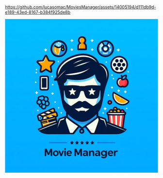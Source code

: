 https://github.com/lucasomac/MoviesManager/assets/14005194/d111db9d-e189-43ed-8167-b384f925de8b

[![asciicast](media/logo.jpeg)](media/MoviesManager.mp4)
